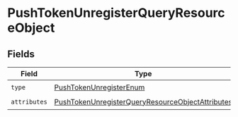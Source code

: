 # PushTokenUnregisterQueryResourceObject


## Fields

| Field                                                                                                                           | Type                                                                                                                            | Required                                                                                                                        | Description                                                                                                                     |
| ------------------------------------------------------------------------------------------------------------------------------- | ------------------------------------------------------------------------------------------------------------------------------- | ------------------------------------------------------------------------------------------------------------------------------- | ------------------------------------------------------------------------------------------------------------------------------- |
| `type`                                                                                                                          | [PushTokenUnregisterEnum](../../models/components/PushTokenUnregisterEnum.md)                                                   | :heavy_check_mark:                                                                                                              | N/A                                                                                                                             |
| `attributes`                                                                                                                    | [PushTokenUnregisterQueryResourceObjectAttributes](../../models/components/PushTokenUnregisterQueryResourceObjectAttributes.md) | :heavy_check_mark:                                                                                                              | N/A                                                                                                                             |